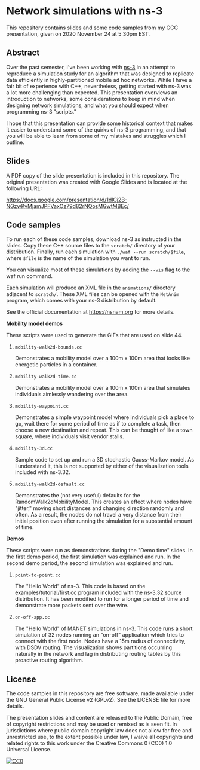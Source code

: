 # Network simulations with ns-3

This repository contains slides and some code samples from my GCC presentation,
given on 2020 November 24 at 5:30pm EST.

## Abstract

Over the past semester, I've been working with [ns-3](https://nsnam.org) in an
attempt to reproduce a simulation study for an algorithm that was designed to
replicate data efficiently in highly-partitioned mobile ad hoc networks.
While I have a fair bit of experience with C++, nevertheless, getting started
with ns-3 was a lot more challenging than expected.
This presentation overviews an introduction to networks, some considerations
to keep in mind when designing network simulations, and what you should expect
when programming ns-3 "scripts."

I hope that this presentation can provide some historical context that makes it
easier to understand some of the quirks of ns-3 programming, and that you will
be able to learn from some of my mistakes and struggles which I outline.

## Slides

A PDF copy of the slide presentation is included in this repository.
The original presentation was created with Google Slides and is located at the
following URL:

<https://docs.google.com/presentation/d/1dlCj2B-NGzwKvMjamJPFVaxOz79d82rNQosMGwtMBEc/>

## Code samples

To run each of these code samples, download ns-3 as instructed in the slides.
Copy these C++ source files to the `scratch/` directory of your distribution.
Finally, run each simulation with `./waf --run scratch/$file`, where `$file`
is the name of the simulation you want to run.

You can visualize most of these simulations by adding the `--vis` flag to the
waf run command.

Each simulation will produce an XML file in the `animations/` directory adjacent
to `scratch/`. These XML files can be opened with the `NetAnim` program, which
comes with your ns-3 distribution by default.

See the official documentation at <https://nsnam.org> for more details.

**Mobility model demos**

These scripts were used to generate the GIFs that are used on slide 44.

1. `mobility-walk2d-bounds.cc`

   Demonstrates a mobility model over a 100m x 100m area that looks like
   energetic particles in a container.

2. `mobility-walk2d-time.cc`

   Demonstrates a mobility model over a 100m x 100m area that simulates
   individuals aimlessly wandering over the area.

3. `mobility-waypoint.cc`

   Demonstrates a simple waypoint model where individuals pick a place to go,
   wait there for some period of time as if to complete a task, then choose a
   new destination and repeat. This can be thought of like a town square, where
   individuals visit vendor stalls.

4. `mobility-3d.cc`

   Sample code to set up and run a 3D stochastic Gauss-Markov model.
   As I understand it, this is not supported by either of the visualization
   tools included with ns-3.32.

5. `mobility-walk2d-default.cc`

   Demonstrates the (not very useful) defaults for the RandomWalk2dMobilityModel.
   This creates an effect where nodes have "jitter," moving short distances and
   changing direction randomly and often. As a result, the nodes do not travel
   a very distance from their initial position even after running the simulation
   for a substantial amount of time.

**Demos**

These scripts were run as demonstrations during the "Demo time" slides.
In the first demo period, the first simulation was explained and run.
In the second demo period, the second simulation was explained and run.

1. `point-to-point.cc`

   The "Hello World" of ns-3.
   This code is based on the examples/tutorial/first.cc program included with
   the ns-3.32 source distribution. It has been modified to run for a longer
   period of time and demonstrate more packets sent over the wire.

2. `on-off-app.cc`

   The "Hello World" of MANET simulations in ns-3.
   This code runs a short simulation of 32 nodes running an "on-off" application
   which tries to connect with the first node.
   Nodes have a 15m radius of connectivity, with DSDV routing.
   The visualization shows partitions occurring naturally in the network and lag
   in distributing routing tables by this proactive routing algorithm.

## License

The code samples in this repository are free software, made available under the
GNU General Public License v2 (GPLv2). See the LICENSE file for more details.

The presentation slides and content are released to the Public Domain, free of
copyright restrictions and may be used or remixed as is seen fit.
In jurisdictions where public domain copyright law does not allow for free and
unrestricted use, to the extent possible under law, I waive all copyrights and
related rights to this work under the Creative Commons 0 (CC0) 1.0 Universal
License.

[![CC0](https://i.creativecommons.org/p/zero/1.0/88x31.png)](https://creativecommons.org/publicdomain/zero/1.0/">)
